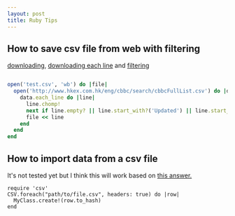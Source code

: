 ```yaml
---
layout: post
title: Ruby Tips
---
```


## How to save csv file from web with filtering
[downloading](http://stackoverflow.com/questions/2515931/how-can-i-download-a-file-from-a-url-and-save-it-in-rails), [downloading each line](http://www.ruby-doc.org/stdlib-2.1.1/libdoc/open-uri/rdoc/OpenURI.html) and [filtering](http://stackoverflow.com/questions/15993198/ruby-how-to-skip-ignore-specific-lines-when-reading-a-file)

```ruby

open('test.csv', 'wb') do |file|
  open('http://www.hkex.com.hk/eng/cbbc/search/cbbcFullList.csv') do |data|
    data.each_line do |line|
	  line.chomp!
	  next if line.empty? || line.start_with?('Updated') || line.start_with?(' ^ The')
	  file << line
    end
  end
end
```

## How to import data from a csv file
It's not tested yet but I think this will work based on [this answer.](http://stackoverflow.com/questions/4410794/ruby-on-rails-import-data-from-a-csv-file)

```
require 'csv'
CSV.foreach("path/to/file.csv", headers: true) do |row|
  MyClass.create!(row.to_hash)
end
```
  
